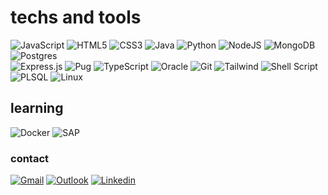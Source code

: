 <h1>techs and tools</h1>
<div>
          
![JavaScript](https://img.shields.io/badge/javascript-%23323330.svg?style=for-the-badge&logo=javascript&logoColor=%23F7DF1E) 
![HTML5](https://img.shields.io/badge/html5-%23E34F26.svg?style=for-the-badge&logo=html5&logoColor=white) ![CSS3](https://img.shields.io/badge/css3-%231572B6.svg?style=for-the-badge&logo=css3&logoColor=white) ![Java](https://img.shields.io/badge/java-%23ED8B00.svg?style=for-the-badge&logo=openjdk&logoColor=white) ![Python](https://img.shields.io/badge/python-3670A0?style=for-the-badge&logo=python&logoColor=ffdd54) ![NodeJS](https://img.shields.io/badge/node.js-6DA55F?style=for-the-badge&logo=node.js&logoColor=white) ![MongoDB](https://img.shields.io/badge/MongoDB-%234ea94b.svg?style=for-the-badge&logo=mongodb&logoColor=white) ![Postgres](https://img.shields.io/badge/postgres-%23316192.svg?style=for-the-badge&logo=postgresql&logoColor=white) <br>
![Express.js](https://img.shields.io/badge/express.js-%23404d59.svg?style=for-the-badge&logo=express&logoColor=%2361DAFB) ![Pug](https://img.shields.io/badge/Pug-FFF?style=for-the-badge&logo=pug&logoColor=A86454) ![TypeScript](https://img.shields.io/badge/typescript-%23007ACC.svg?style=for-the-badge&logo=typescript&logoColor=white) ![Oracle](https://img.shields.io/badge/Oracle-F80000?style=for-the-badge&logo=oracle&logoColor=white) ![Git](https://img.shields.io/badge/GIT-E44C30?style=for-the-badge&logo=git&logoColor=white) ![Tailwind](https://img.shields.io/badge/Tailwind_CSS-38B2AC?style=for-the-badge&logo=tailwind-css&logoColor=white) ![Shell Script](https://img.shields.io/badge/shell_script-%23121011.svg?style=for-the-badge&logo=gnu-bash&logoColor=white) ![PLSQL](	https://img.shields.io/badge/PLSQL-F80000?style=for-the-badge&logo=oracle&logoColor=black) ![Linux](https://img.shields.io/badge/Linux-FCC624?style=for-the-badge&logo=linux&logoColor=black)

<h2>learning</h2>    

![Docker](https://img.shields.io/badge/Docker-2CA5E0?style=for-the-badge&logo=docker&logoColor=white) ![SAP](https://img.shields.io/badge/SAP-0FAAFF?style=for-the-badge&logo=sap&logoColor=white)

<h3>contact</h3>

<a href="mailto:martinho@alunos.utfpr.edu.br" target="_blank">![Gmail](https://img.shields.io/badge/Gmail-D14836?style=for-the-badge&logo=gmail&logoColor=white)</a> <a href="mailto:jose.martinho@outlook.com.br">![Outlook](https://img.shields.io/badge/Microsoft_Outlook-0078D4?style=for-the-badge&logo=microsoft-outlook&logoColor=white)</a> <a href="https://www.linkedin.com/in/joseaugusto-gm/">![Linkedin](https://img.shields.io/badge/LinkedIn-0077B5?style=for-the-badge&logo=linkedin&logoColor=white)</a>
